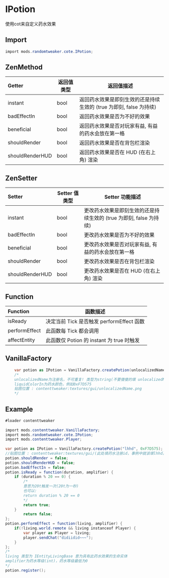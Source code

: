 # IPotion

使用cot来自定义药水效果

## Import

```csharp
import mods.randomtweaker.cote.IPotion;
```

## ZenMethod

| Getter | 返回值类型 | 返回值描述 |
| :------- | ------- | ------- |
| instant | bool | 返回药水效果是即刻生效的还是持续生效的 (true 为即刻, false 为持续) |
| badEffectIn | bool | 返回药水效果是否为不好的效果 |
| beneficial | bool | 返回药水效果是否对玩家有益, 有益的药水会放在第一格 |
| shouldRender | bool | 返回药水效果是否在背包栏渲染 |
| shouldRenderHUD | bool | 返回药水效果是否在 HUD (在右上角) 渲染 |

## ZenSetter

| Setter | Setter 值类型 | Setter 功能描述 |
| :--------- | --------- | --------- |
| instant | bool | 更改药水效果是即刻生效的还是持续生效的 (true 为即刻, false 为持续) |
| badEffectIn | bool | 更改药水效果是否为不好的效果 |
| beneficial | bool | 更改药水效果是否对玩家有益, 有益的药水会放在第一格 |
| shouldRender | bool | 更改药水效果是否在背包栏渲染 |
| shouldRenderHUD | bool | 更改药水效果是否在 HUD (在右上角) 渲染 |

## Function

| Function |  函数描述 |
| :------- |  ------- |
| isReady |  决定当前 Tick 是否触发 performEffect 函数 |
| performEffect |  此函数每 Tick 都会调用 |
| affectEntity |  此函数仅 Potion 的 instant 为 true 时触发 |

## VanillaFactory

```csharp
    var potion as IPotion = VanillaFactory.createPotion(unlocalizedName as string, liquidColorIn as int);
    /*
    unlocalizedName为注册名，不可重复! 类型为string(不要傻傻的填 unlocalizedName)
    liquidColorIn为药水颜色，例如0xF7D575
    贴图位置 : contenttweaker:textures/gui/unlocalizedName.png
    */
```

## Example

```csharp
#loader contenttweaker
 
import mods.contenttweaker.VanillaFactory;
import mods.randomtweaker.cote.IPotion;
import mods.contenttweaker.Player;
 
var potion as IPotion = VanillaFactory.createPotion("lhhd", 0xF7D575);
//贴图位置 : contenttweaker:textures/gui/(此处填药水注册id，事例中就该填lhhd).png
potion.shouldRender = false;
potion.shouldRenderHUD = false;
potion.badEffectIn = false;
potion.isReady = function(duration, amplifier) {
    if (duration % 20 == 0) {
        /*
        意思为20t触发一次(20t为一秒)
        也可以:
        return duration % 20 == 0
        */
        return true;
    }
        return false;
};
potion.performEffect = function(living, amplifier) {
    if(!living.world.remote && living instanceof Player) {
        var player as Player = living;
        player.sendChat("didiidid~~~");
    }
};
/*
living 类型为 IEntityLivingBase 意为具有此药水效果的生命实体
amplifier为药水等级(int)，药水等级最低为0
*/
potion.register();
```
